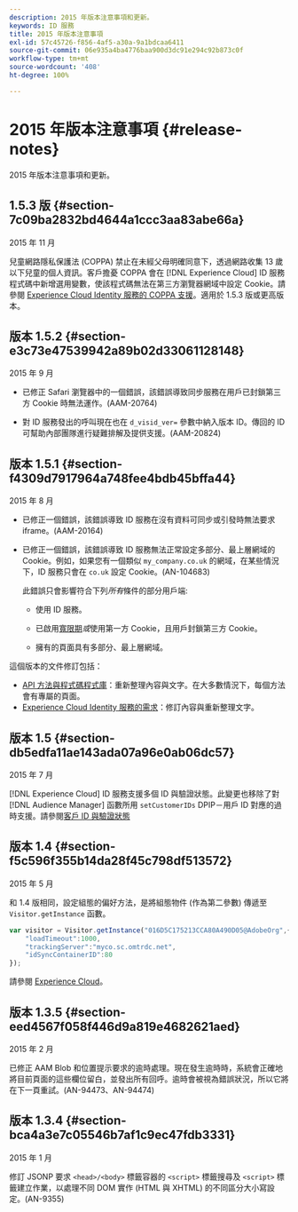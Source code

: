 ```yaml
---
description: 2015 年版本注意事項和更新。
keywords: ID 服務
title: 2015 年版本注意事項
exl-id: 57c45726-f856-4af5-a30a-9a1bdcaa6411
source-git-commit: 06e935a4ba4776baa900d3dc91e294c92b873c0f
workflow-type: tm+mt
source-wordcount: '408'
ht-degree: 100%

---
```


# 2015 年版本注意事項 {#release-notes}

2015 年版本注意事項和更新。

## 1.5.3 版 {#section-7c09ba2832bd4644a1ccc3aa83abe66a}

2015 年 11 月

兒童網路隱私保護法 (COPPA) 禁止在未經父母明確同意下，透過網路收集 13 歲以下兒童的個人資訊。客戶擔憂 COPPA 會在 [!DNL Experience Cloud] ID 服務程式碼中新增選用變數，使該程式碼無法在第三方瀏覽器網域中設定 Cookie。請參閱 [Experience Cloud Identity 服務的 COPPA 支援](../reference/coppa.md#concept-d7ddf81bebd74f129661fcec1ca19413)。適用於 1.5.3 版或更高版本。

## 版本 1.5.2 {#section-e3c73e47539942a89b02d33061128148}

2015 年 9 月

* 已修正 Safari 瀏覽器中的一個錯誤，該錯誤導致同步服務在用戶已封鎖第三方 Cookie 時無法運作。(AAM-20764)

* 對 ID 服務發出的呼叫現在也在 `d_visid_ver=` 參數中納入版本 ID。傳回的 ID 可幫助內部團隊進行疑難排解及提供支援。(AAM-20824)


## 版本 1.5.1 {#section-f4309d7917964a748fee4bdb45bffa44}

2015 年 8 月

* 已修正一個錯誤，該錯誤導致 ID 服務在沒有資料可同步或引發時無法要求 iframe。(AAM-20164)
* 已修正一個錯誤，該錯誤導致 ID 服務無法正常設定多部分、最上層網域的 Cookie。例如，如果您有一個類似 `my_company.co.uk` 的網域，在某些情況下，ID 服務只會在 `co.uk` 設定 Cookie。(AN-104683)

   此錯誤只會影響符合下列&#x200B;*所有*&#x200B;條件的部分用戶端:

   * 使用 ID 服務。
   * 已啟用[寬限期&#x200B;](../reference/analytics-reference/grace-period.md)*或*&#x200B;使用第一方 Cookie，且用戶封鎖第三方 Cookie。

   * 擁有的頁面具有多部分、最上層網域。

這個版本的文件修訂包括：

* [API 方法與程式碼程式庫](../library/library.md#concept-ff27497375644a898d47984aefb21c97)：重新整理內容與文字。在大多數情況下，每個方法會有專屬的頁面。
* [Experience Cloud Identity 服務的需求](../reference/requirements.md)：修訂內容與重新整理文字。

## 版本 1.5 {#section-db5edfa11ae143ada07a96e0ab06dc57}

2015 年 7 月

[!DNL Experience Cloud] ID 服務支援多個 ID 與驗證狀態。此變更也移除了對 [!DNL Audience Manager] 函數所用 `setCustomerIDs` DPIP－用戶 ID 對應的過時支援。請參閱[客戶 ID 與驗證狀態](../reference/authenticated-state.md)

## 版本 1.4 {#section-f5c596f355b14da28f45c798df513572}

2015 年 5 月

和 1.4 版相同，設定組態的偏好方法，是將組態物件 (作為第二參數) 傳遞至 `Visitor.getInstance` 函數。

```js
var visitor = Visitor.getInstance("016D5C175213CCA80A490D05@AdobeOrg",{ 
    "loadTimeout":1000, 
    "trackingServer":"myco.sc.omtrdc.net", 
    "idSyncContainerID":80 
});
```

請參閱 [Experience Cloud](../implementation-guides/setup-analytics.md#concept-9ebbea85cb844a15b557be572cd142fd)。

## 版本 1.3.5 {#section-eed4567f058f446d9a819e4682621aed}

2015 年 2 月

已修正 AAM Blob 和位置提示要求的逾時處理。現在發生逾時時，系統會正確地將目前頁面的這些欄位留白，並發出所有回呼。逾時會被視為錯誤狀況，所以它將在下一頁重試。(AN-94473、AN-94474)

## 版本 1.3.4 {#section-bca4a3e7c05546b7af1c9ec47fdb3331}

2015 年 1 月

修訂 JSONP 要求 `<head>/<body>` 標籤容器的 `<script>` 標籤搜尋及 `<script>` 標籤建立作業，以處理不同 DOM 實作 (HTML 與 XHTML) 的不同區分大小寫設定。(AN-9355)
